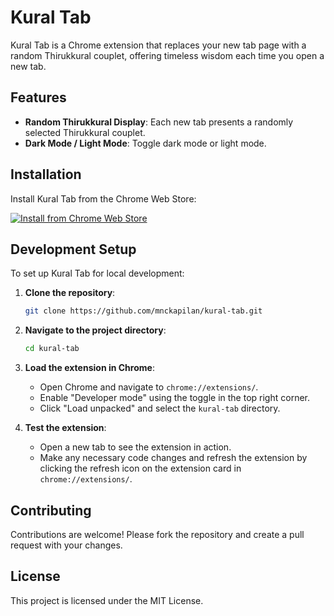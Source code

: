 # Kural Tab

Kural Tab is a Chrome extension that replaces your new tab page with a random Thirukkural couplet, offering timeless wisdom each time you open a new tab.

## Features

- **Random Thirukkural Display**: Each new tab presents a randomly selected Thirukkural couplet.
- **Dark Mode / Light Mode**: Toggle dark mode or light mode.

## Installation

Install Kural Tab from the Chrome Web Store:

[![Install from Chrome Web Store](https://developer.chrome.com/webstore/images/ChromeWebStore_Badge_v2_206x58.png)](https://chrome.google.com/webstore/detail/kural-tab/njidhifbpgbfadoffhibkjnnkfhcglpc)

## Development Setup

To set up Kural Tab for local development:

1. **Clone the repository**:

   ```bash
   git clone https://github.com/mnckapilan/kural-tab.git
   ```

2. **Navigate to the project directory**:

   ```bash
   cd kural-tab
   ```

3. **Load the extension in Chrome**:

   - Open Chrome and navigate to `chrome://extensions/`.
   - Enable "Developer mode" using the toggle in the top right corner.
   - Click "Load unpacked" and select the `kural-tab` directory.

4. **Test the extension**:

   - Open a new tab to see the extension in action.
   - Make any necessary code changes and refresh the extension by clicking the refresh icon on the extension card in `chrome://extensions/`.

## Contributing

Contributions are welcome! Please fork the repository and create a pull request with your changes.

## License

This project is licensed under the MIT License.